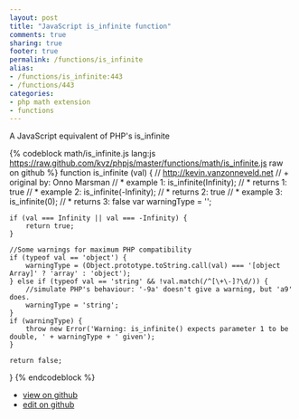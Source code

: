 ```yaml
---
layout: post
title: "JavaScript is_infinite function"
comments: true
sharing: true
footer: true
permalink: /functions/is_infinite
alias:
- /functions/is_infinite:443
- /functions/443
categories:
- php math extension
- functions
---
```

A JavaScript equivalent of PHP's is_infinite

<!-- more -->

{% codeblock math/is_infinite.js lang:js https://raw.github.com/kvz/phpjs/master/functions/math/is_infinite.js raw on github %}
function is_infinite (val) {
    // http://kevin.vanzonneveld.net
    // +   original by: Onno Marsman
    // *     example 1: is_infinite(Infinity);
    // *     returns 1: true
    // *     example 2: is_infinite(-Infinity);
    // *     returns 2: true
    // *     example 3: is_infinite(0);
    // *     returns 3: false
    var warningType = '';

    if (val === Infinity || val === -Infinity) {
        return true;
    }

    //Some warnings for maximum PHP compatibility
    if (typeof val == 'object') {
        warningType = (Object.prototype.toString.call(val) === '[object Array]' ? 'array' : 'object');
    } else if (typeof val == 'string' && !val.match(/^[\+\-]?\d/)) {
        //simulate PHP's behaviour: '-9a' doesn't give a warning, but 'a9' does.
        warningType = 'string';
    }
    if (warningType) {
        throw new Error('Warning: is_infinite() expects parameter 1 to be double, ' + warningType + ' given');
    }

    return false;
}
{% endcodeblock %}

 - [view on github](https://github.com/kvz/phpjs/blob/master/functions/math/is_infinite.js)
 - [edit on github](https://github.com/kvz/phpjs/edit/master/functions/math/is_infinite.js)


